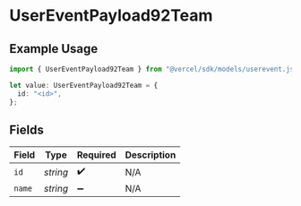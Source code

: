 # UserEventPayload92Team

## Example Usage

```typescript
import { UserEventPayload92Team } from "@vercel/sdk/models/userevent.js";

let value: UserEventPayload92Team = {
  id: "<id>",
};
```

## Fields

| Field              | Type               | Required           | Description        |
| ------------------ | ------------------ | ------------------ | ------------------ |
| `id`               | *string*           | :heavy_check_mark: | N/A                |
| `name`             | *string*           | :heavy_minus_sign: | N/A                |